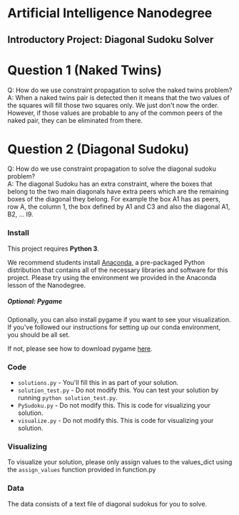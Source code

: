 # Artificial Intelligence Nanodegree
## Introductory Project: Diagonal Sudoku Solver

# Question 1 (Naked Twins)
Q: How do we use constraint propagation to solve the naked twins problem?  
A: When a naked twins pair is detected then it means that the two values of the squares will fill those two squares only. We just don't now the order. However, if those values are probable to any of the common peers of the naked pair, they can be eliminated from there. 

# Question 2 (Diagonal Sudoku)
Q: How do we use constraint propagation to solve the diagonal sudoku problem?  
A: The diagonal Sudoku has an extra constraint, where the boxes that belong to the two main diagonals have extra peers which are the remaining boxes of the diagonal they belong. For example the box A1 has as peers, row A, the column 1, the box defined by A1 and C3 and also the diagonal A1, B2, ... I9. 


### Install

This project requires **Python 3**.

We recommend students install [Anaconda](https://www.continuum.io/downloads), a pre-packaged Python distribution that contains all of the necessary libraries and software for this project. 
Please try using the environment we provided in the Anaconda lesson of the Nanodegree.

##### Optional: Pygame

Optionally, you can also install pygame if you want to see your visualization. If you've followed our instructions for setting up our conda environment, you should be all set.

If not, please see how to download pygame [here](http://www.pygame.org/download.shtml).

### Code

* `solutions.py` - You'll fill this in as part of your solution.
* `solution_test.py` - Do not modify this. You can test your solution by running `python solution_test.py`.
* `PySudoku.py` - Do not modify this. This is code for visualizing your solution.
* `visualize.py` - Do not modify this. This is code for visualizing your solution.

### Visualizing

To visualize your solution, please only assign values to the values_dict using the ```assign_values``` function provided in function.py

### Data

The data consists of a text file of diagonal sudokus for you to solve.
